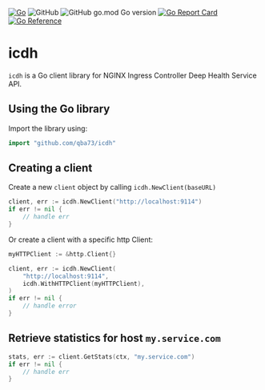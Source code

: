 [![Go](https://github.com/qba73/icdh/actions/workflows/go.yml/badge.svg?branch=main)](https://github.com/qba73/icdh/actions/workflows/go.yml)
![GitHub](https://img.shields.io/github/license/qba73/icdh)
![GitHub go.mod Go version](https://img.shields.io/github/go-mod/go-version/qba73/icdh)
[![Go Report Card](https://goreportcard.com/badge/github.com/qba73/icdh)](https://goreportcard.com/report/github.com/qba73/icdh)
[![Go Reference](https://pkg.go.dev/badge/github.com/qba73/icdh@v0.1.0.svg)](https://pkg.go.dev/github.com/qba73/icdh@v0.1.0)



# icdh
```icdh``` is a Go client library for NGINX Ingress Controller Deep Health Service API.

## Using the Go library

Import the library using:

```go
import "github.com/qba73/icdh"
```

## Creating a client

Create a new ```client``` object by calling ```icdh.NewClient(baseURL)```
```go
client, err := icdh.NewClient("http://localhost:9114")
if err != nil {
    // handle err
}
```
Or create a client with a specific http Client:
```go
myHTTPClient := &http.Client{}

client, err := icdh.NewClient(
    "http://localhost:9114",
    icdh.WithHTTPClient(myHTTPClient),
)
if err != nil {
    // handle error
}
```

## Retrieve statistics for host `my.service.com`

```go
stats, err := client.GetStats(ctx, "my.service.com")
if err != nil {
    // handle err
}
```
